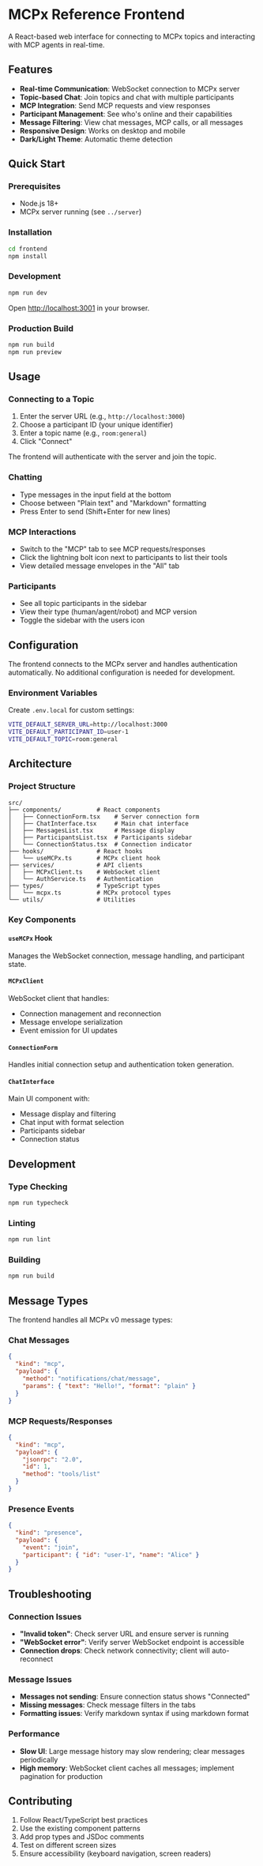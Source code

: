 # MCPx Reference Frontend

A React-based web interface for connecting to MCPx topics and interacting with MCP agents in real-time.

## Features

- **Real-time Communication**: WebSocket connection to MCPx server
- **Topic-based Chat**: Join topics and chat with multiple participants
- **MCP Integration**: Send MCP requests and view responses
- **Participant Management**: See who's online and their capabilities
- **Message Filtering**: View chat messages, MCP calls, or all messages
- **Responsive Design**: Works on desktop and mobile
- **Dark/Light Theme**: Automatic theme detection

## Quick Start

### Prerequisites

- Node.js 18+ 
- MCPx server running (see `../server`)

### Installation

```bash
cd frontend
npm install
```

### Development

```bash
npm run dev
```

Open [http://localhost:3001](http://localhost:3001) in your browser.

### Production Build

```bash
npm run build
npm run preview
```

## Usage

### Connecting to a Topic

1. Enter the server URL (e.g., `http://localhost:3000`)
2. Choose a participant ID (your unique identifier)
3. Enter a topic name (e.g., `room:general`)
4. Click "Connect"

The frontend will authenticate with the server and join the topic.

### Chatting

- Type messages in the input field at the bottom
- Choose between "Plain text" and "Markdown" formatting
- Press Enter to send (Shift+Enter for new lines)

### MCP Interactions

- Switch to the "MCP" tab to see MCP requests/responses
- Click the lightning bolt icon next to participants to list their tools
- View detailed message envelopes in the "All" tab

### Participants

- See all topic participants in the sidebar
- View their type (human/agent/robot) and MCP version
- Toggle the sidebar with the users icon

## Configuration

The frontend connects to the MCPx server and handles authentication automatically. No additional configuration is needed for development.

### Environment Variables

Create `.env.local` for custom settings:

```bash
VITE_DEFAULT_SERVER_URL=http://localhost:3000
VITE_DEFAULT_PARTICIPANT_ID=user-1
VITE_DEFAULT_TOPIC=room:general
```

## Architecture

### Project Structure

```
src/
├── components/          # React components
│   ├── ConnectionForm.tsx    # Server connection form
│   ├── ChatInterface.tsx     # Main chat interface
│   ├── MessagesList.tsx      # Message display
│   ├── ParticipantsList.tsx  # Participants sidebar
│   └── ConnectionStatus.tsx  # Connection indicator
├── hooks/               # React hooks
│   └── useMCPx.ts       # MCPx client hook
├── services/            # API clients
│   ├── MCPxClient.ts    # WebSocket client
│   └── AuthService.ts   # Authentication
├── types/               # TypeScript types
│   └── mcpx.ts          # MCPx protocol types
└── utils/               # Utilities
```

### Key Components

#### `useMCPx` Hook
Manages the WebSocket connection, message handling, and participant state.

#### `MCPxClient`
WebSocket client that handles:
- Connection management and reconnection
- Message envelope serialization
- Event emission for UI updates

#### `ConnectionForm`
Handles initial connection setup and authentication token generation.

#### `ChatInterface`
Main UI component with:
- Message display and filtering
- Chat input with format selection
- Participants sidebar
- Connection status

## Development

### Type Checking

```bash
npm run typecheck
```

### Linting

```bash
npm run lint
```

### Building

```bash
npm run build
```

## Message Types

The frontend handles all MCPx v0 message types:

### Chat Messages
```json
{
  "kind": "mcp",
  "payload": {
    "method": "notifications/chat/message",
    "params": { "text": "Hello!", "format": "plain" }
  }
}
```

### MCP Requests/Responses
```json
{
  "kind": "mcp", 
  "payload": {
    "jsonrpc": "2.0",
    "id": 1,
    "method": "tools/list"
  }
}
```

### Presence Events
```json
{
  "kind": "presence",
  "payload": {
    "event": "join",
    "participant": { "id": "user-1", "name": "Alice" }
  }
}
```

## Troubleshooting

### Connection Issues

- **"Invalid token"**: Check server URL and ensure server is running
- **"WebSocket error"**: Verify server WebSocket endpoint is accessible
- **Connection drops**: Check network connectivity; client will auto-reconnect

### Message Issues

- **Messages not sending**: Ensure connection status shows "Connected"
- **Missing messages**: Check message filters in the tabs
- **Formatting issues**: Verify markdown syntax if using markdown format

### Performance

- **Slow UI**: Large message history may slow rendering; clear messages periodically
- **High memory**: WebSocket client caches all messages; implement pagination for production

## Contributing

1. Follow React/TypeScript best practices
2. Use the existing component patterns
3. Add prop types and JSDoc comments
4. Test on different screen sizes
5. Ensure accessibility (keyboard navigation, screen readers)